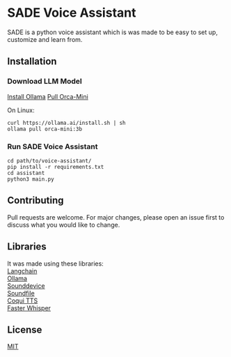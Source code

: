 # SADE Voice Assistant

SADE is a python voice assistant which is was made to be easy to set up, customize and learn from.

## Installation
### Download LLM Model

[Install Ollama](https://ollama.ai/download)
[Pull Orca-Mini](https://ollama.ai/library/orca-mini)

On Linux:
```
curl https://ollama.ai/install.sh | sh
ollama pull orca-mini:3b
```

### Run SADE Voice Assistant

```
cd path/to/voice-assistant/
pip install -r requirements.txt
cd assistant
python3 main.py
```

## Contributing

Pull requests are welcome. For major changes, please open an issue first
to discuss what you would like to change.

## Libraries
It was made using these libraries:\
[Langchain](https://www.langchain.com/)\
[Ollama](https://ollama.ai/)\
[Sounddevice](https://pypi.org/project/sounddevice/)\
[Soundfile](https://pypi.org/project/soundfile/)\
[Coqui TTS](https://github.com/coqui-ai/TTS)\
[Faster Whisper](https://github.com/SYSTRAN/faster-whisper)

## License

[MIT](https://choosealicense.com/licenses/mit/)